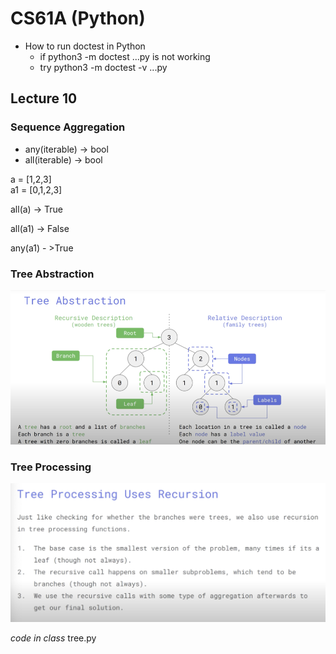 # CS61A (Python)

- How to run doctest in Python
	- if python3 -m doctest ...py is not working
	- try python3 -m doctest -v ...py

## Lecture 10

### Sequence Aggregation

- any(iterable) -> bool
- all(iterable) -> bool

a = [1,2,3]<br>
a1 = [0,1,2,3]


all(a) -> True   

all(a1) -> False   

any(a1) - >True   

### Tree Abstraction

![Tree Abstraction](/images/Tree.png)



### Tree Processing

![Tree Processing](images/TreeProcess.png)

*code in class* tree.py











